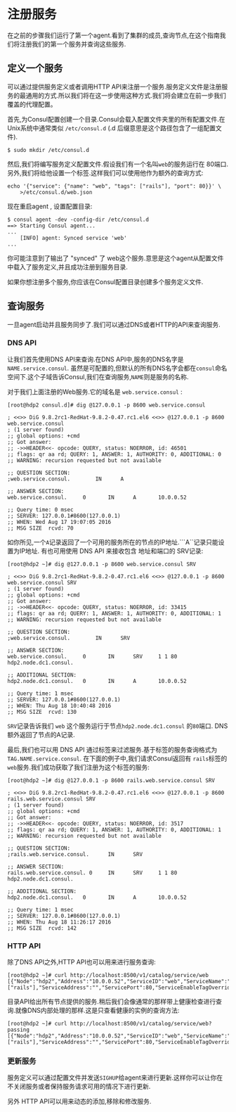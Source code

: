 # 注册服务

在之前的步骤我们运行了第一个agent.看到了集群的成员,查询节点,在这个指南我们将注册我们的第一个服务并查询这些服务.

## 定义一个服务

可以通过提供服务定义或者调用HTTP API来注册一个服务.服务定义文件是注册服务的最通用的方式.所以我们将在这一步使用这种方式.我们将会建立在前一步我们覆盖的代理配置。

首先,为Consul配置创建一个目录.Consul会载入配置文件夹里的所有配置文件.在Unix系统中通常类似 ```/etc/consul.d``` (.d 后缀意思是这个路径包含了一组配置文件).

```
$ sudo mkdir /etc/consul.d
```
然后,我们将编写服务定义配置文件.假设我们有一个名叫```web```的服务运行在 80端口.另外,我们将给他设置一个标签.这样我们可以使用他作为额外的查询方式:

```
echo '{"service": {"name": "web", "tags": ["rails"], "port": 80}}' \
    >/etc/consul.d/web.json
```
现在重启agent , 设置配置目录:

```
$ consul agent -dev -config-dir /etc/consul.d
==> Starting Consul agent...
...
    [INFO] agent: Synced service 'web'
...
```

你可能注意到了输出了 "synced" 了 web这个服务.意思是这个agent从配置文件中载入了服务定义,并且成功注册到服务目录.

如果你想注册多个服务,你应该在Consul配置目录创建多个服务定义文件.


## 查询服务

一旦agent启动并且服务同步了.我们可以通过DNS或者HTTP的API来查询服务.


### DNS API

让我们首先使用DNS API来查询.在DNS API中,服务的DNS名字是 ```NAME.service.consul```. 虽然是可配置的,但默认的所有DNS名字会都在```consul```命名空间下.这个子域告诉Consul,我们在查询服务,```NAME```则是服务的名称.

对于我们上面注册的Web服务.它的域名是 ```web.service.consul``` : 

```
[root@hdp2 consul.d]# dig @127.0.0.1 -p 8600 web.service.consul

; <<>> DiG 9.8.2rc1-RedHat-9.8.2-0.47.rc1.el6 <<>> @127.0.0.1 -p 8600 web.service.consul
; (1 server found)
;; global options: +cmd
;; Got answer:
;; ->>HEADER<<- opcode: QUERY, status: NOERROR, id: 46501
;; flags: qr aa rd; QUERY: 1, ANSWER: 1, AUTHORITY: 0, ADDITIONAL: 0
;; WARNING: recursion requested but not available

;; QUESTION SECTION:
;web.service.consul.   		IN     	A

;; ANSWER SECTION:
web.service.consul.    	0      	IN     	A      	10.0.0.52

;; Query time: 0 msec
;; SERVER: 127.0.0.1#8600(127.0.0.1)
;; WHEN: Wed Aug 17 19:07:05 2016
;; MSG SIZE  rcvd: 70
```

如你所见,一个```A```记录返回了一个可用的服务所在的节点的IP地址.```A``记录只能设置为IP地址. 有也可用使用 DNS API 来接收包含 地址和端口的 SRV记录:

```
[root@hdp2 ~]# dig @127.0.0.1 -p 8600 web.service.consul SRV

; <<>> DiG 9.8.2rc1-RedHat-9.8.2-0.47.rc1.el6 <<>> @127.0.0.1 -p 8600 web.service.consul SRV
; (1 server found)
;; global options: +cmd
;; Got answer:
;; ->>HEADER<<- opcode: QUERY, status: NOERROR, id: 33415
;; flags: qr aa rd; QUERY: 1, ANSWER: 1, AUTHORITY: 0, ADDITIONAL: 1
;; WARNING: recursion requested but not available

;; QUESTION SECTION:
;web.service.consul.   		IN     	SRV

;; ANSWER SECTION:
web.service.consul.    	0      	IN     	SRV    	1 1 80 hdp2.node.dc1.consul.

;; ADDITIONAL SECTION:
hdp2.node.dc1.consul.  	0      	IN     	A      	10.0.0.52

;; Query time: 1 msec
;; SERVER: 127.0.0.1#8600(127.0.0.1)
;; WHEN: Thu Aug 18 10:40:48 2016
;; MSG SIZE  rcvd: 130
```
```SRV```记录告诉我们 ```web``` 这个服务运行于节点```hdp2.node.dc1.consul``` 的```80```端口. DNS额外返回了节点的A记录.


最后,我们也可以用 DNS API 通过标签来过滤服务.基于标签的服务查询格式为```TAG.NAME.service.consul```. 在下面的例子中,我们请求Consul返回有 ```rails```标签的 ```web```服务.我们成功获取了我们注册为这个标签的服务:

```
[root@hdp2 ~]# dig @127.0.0.1 -p 8600 rails.web.service.consul SRV

; <<>> DiG 9.8.2rc1-RedHat-9.8.2-0.47.rc1.el6 <<>> @127.0.0.1 -p 8600 rails.web.service.consul SRV
; (1 server found)
;; global options: +cmd
;; Got answer:
;; ->>HEADER<<- opcode: QUERY, status: NOERROR, id: 3517
;; flags: qr aa rd; QUERY: 1, ANSWER: 1, AUTHORITY: 0, ADDITIONAL: 1
;; WARNING: recursion requested but not available

;; QUESTION SECTION:
;rails.web.service.consul.     	IN     	SRV

;; ANSWER SECTION:
rails.web.service.consul. 0    	IN     	SRV    	1 1 80 hdp2.node.dc1.consul.

;; ADDITIONAL SECTION:
hdp2.node.dc1.consul.  	0      	IN     	A      	10.0.0.52

;; Query time: 1 msec
;; SERVER: 127.0.0.1#8600(127.0.0.1)
;; WHEN: Thu Aug 18 11:26:17 2016
;; MSG SIZE  rcvd: 142
```

### HTTP API

除了DNS API之外,HTTP API也可以用来进行服务查询:

```
[root@hdp2 ~]# curl http://localhost:8500/v1/catalog/service/web
[{"Node":"hdp2","Address":"10.0.0.52","ServiceID":"web","ServiceName":"web","ServiceTags":["rails"],"ServiceAddress":"","ServicePort":80,"ServiceEnableTagOverride":false,"CreateIndex":4,"ModifyIndex":254}]
```

目录API给出所有节点提供的服务.稍后我们会像通常的那样带上健康检查进行查询.就像DNS内部处理的那样.这是只查看健康的实例的查询方法:

```
[root@hdp2 ~]# curl http://localhost:8500/v1/catalog/service/web?passing
[{"Node":"hdp2","Address":"10.0.0.52","ServiceID":"web","ServiceName":"web","ServiceTags":["rails"],"ServiceAddress":"","ServicePort":80,"ServiceEnableTagOverride":false,"CreateIndex":4,"ModifyIndex":254}]
```

### 更新服务

服务定义可以通过配置文件并发送```SIGHUP```给agent来进行更新.这样你可以让你在不关闭服务或者保持服务请求可用的情况下进行更新.

另外 HTTP API可以用来动态的添加,移除和修改服务.



